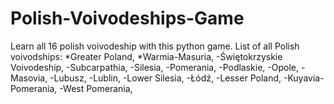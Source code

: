 # Polish-Voivodeships-Game
Learn all 16 polish voivodeship with this python game.
List of all Polish voivodships:
*Greater Poland,
*Warmia-Masuria,
-Świętokrzyskie Voivodeship,
-Subcarpathia,
-Silesia,
-Pomerania,
-Podlaskie,
-Opole,
-Masovia,
-Lubusz,
-Lublin,
-Lower Silesia,
-Łódź,
-Lesser Poland,
-Kuyavia-Pomerania,
-West Pomerania,
